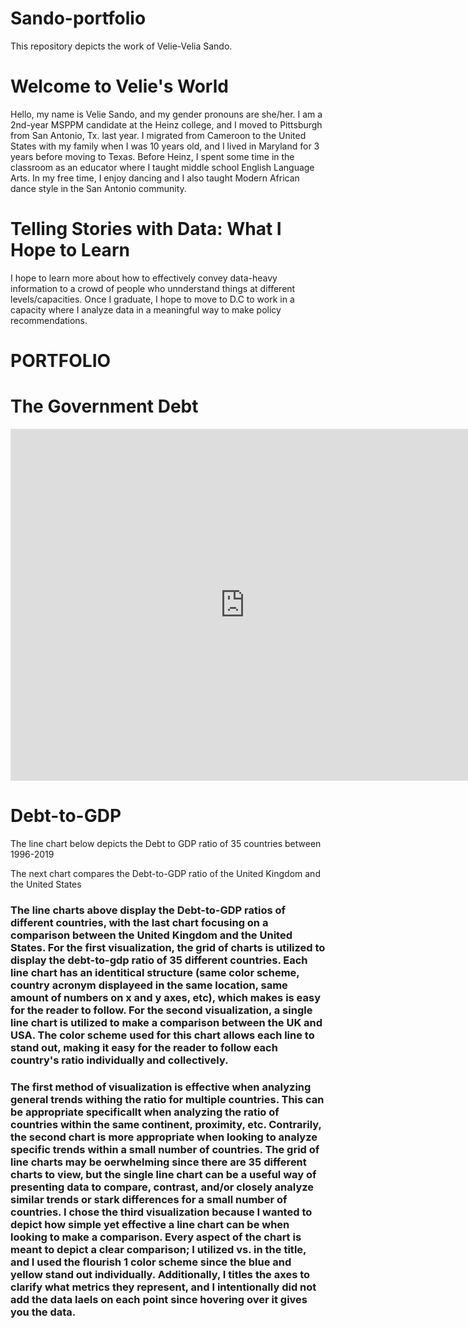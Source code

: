 # Sando-portfolio
This repository depicts the work of Velie-Velia Sando.
# Welcome to Velie's World
Hello, my name is Velie Sando, and my gender pronouns are she/her. I am a 2nd-year MSPPM candidate at the Heinz college, and I moved to Pittsburgh from San Antonio, Tx. last year. I migrated from Cameroon to the United States with my family when I was 10 years old, and I lived in Maryland for 3 years before moving to Texas. Before Heinz, I spent some time in the classroom as an educator where I taught middle school English Language Arts. In my free time, I enjoy dancing and I also taught Modern African dance style in the San Antonio community.
# Telling Stories with Data: What I Hope to Learn
I hope to learn more about how to effectively convey data-heavy information to a crowd of people who unnderstand things at different levels/capacities. Once I graduate, I hope to move to D.C to work in a capacity where I analyze data in a meaningful way to make policy recommendations.
# PORTFOLIO
# The Government Debt  
<iframe src="https://data.oecd.org/chart/6sDF" width="750" height="563" style="border: 0" mozallowfullscreen="true" webkitallowfullscreen="true" allowfullscreen="true"><a href="https://data.oecd.org/chart/6sDF" target="_blank">OECD Chart: General government debt, Total, % of GDP, Annual, 2019</a></iframe>

# Debt-to-GDP 
The line chart below depicts the Debt to GDP ratio of 35 countries between 1996-2019
<div class="flourish-embed flourish-chart" data-src="visualisation/7254924"><script src="https://public.flourish.studio/resources/embed.js"></script></div>

The next chart compares the Debt-to-GDP ratio of the United Kingdom and the United States
<div class="flourish-embed flourish-chart" data-src="visualisation/7261248"><script src="https://public.flourish.studio/resources/embed.js"></script></div>

### The line charts above display the Debt-to-GDP ratios of different countries, with the last chart focusing on a comparison between the United Kingdom and the United States. For the first visualization, the grid of charts is utilized to display the debt-to-gdp ratio of 35 different countries. Each line chart has an identitical structure (same color scheme, country acronym displayeed in the same location, same amount of numbers on x and y axes, etc), which makes is easy for the reader to follow. For the second visualization, a single line chart is utilized to make a comparison between the UK and USA. The color scheme used for this chart allows each line to stand out, making it easy for the reader to follow each country's ratio individually and collectively.
### The first method of visualization is effective when analyzing general trends withing the ratio for multiple countries. This can be appropriate specificallt when analyzing the ratio of countries within the same continent, proximity, etc. Contrarily, the second chart is more appropriate when looking to analyze specific trends within  a small number of countries. The grid of line charts may be oerwhelming since there are 35 different charts to view, but the single line chart can be a useful way of presenting data to compare, contrast, and/or closely analyze similar trends or stark differences for a small number of countries. I chose the third visualization because I wanted to depict how simple yet effective a line chart can be when looking to make a comparison. Every aspect of the chart is meant to depict a clear comparison; I utilized vs. in the title, and I used the flourish 1 color scheme since the blue and yellow stand out individually. Additionally, I titles the axes to clarify what metrics they represent, and I intentionally did not add the data laels on each point since hovering over it gives you the data.
